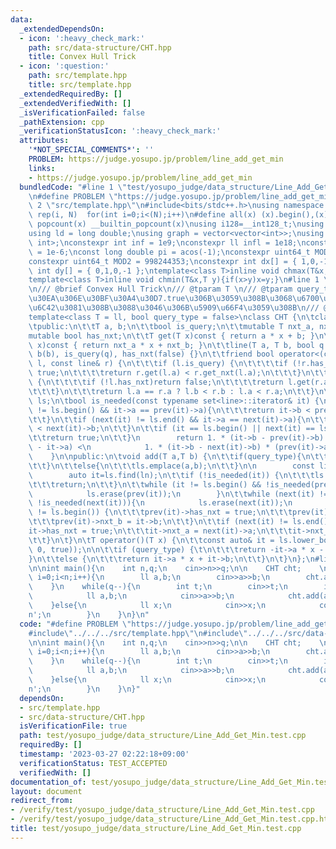 ```yaml
---
data:
  _extendedDependsOn:
  - icon: ':heavy_check_mark:'
    path: src/data-structure/CHT.hpp
    title: Convex Hull Trick
  - icon: ':question:'
    path: src/template.hpp
    title: src/template.hpp
  _extendedRequiredBy: []
  _extendedVerifiedWith: []
  _isVerificationFailed: false
  _pathExtension: cpp
  _verificationStatusIcon: ':heavy_check_mark:'
  attributes:
    '*NOT_SPECIAL_COMMENTS*': ''
    PROBLEM: https://judge.yosupo.jp/problem/line_add_get_min
    links:
    - https://judge.yosupo.jp/problem/line_add_get_min
  bundledCode: "#line 1 \"test/yosupo_judge/data_structure/Line_Add_Get_Min.test.cpp\"\
    \n#define PROBLEM \"https://judge.yosupo.jp/problem/line_add_get_min\"\n\n#line\
    \ 2 \"src/template.hpp\"\n#include<bits/stdc++.h>\nusing namespace std;\n#define\
    \ rep(i, N)  for(int i=0;i<(N);i++)\n#define all(x) (x).begin(),(x).end()\n#define\
    \ popcount(x) __builtin_popcount(x)\nusing i128=__int128_t;\nusing ll = long long;\n\
    using ld = long double;\nusing graph = vector<vector<int>>;\nusing P = pair<int,\
    \ int>;\nconstexpr int inf = 1e9;\nconstexpr ll infl = 1e18;\nconstexpr ld eps\
    \ = 1e-6;\nconst long double pi = acos(-1);\nconstexpr uint64_t MOD = 1e9 + 7;\n\
    constexpr uint64_t MOD2 = 998244353;\nconstexpr int dx[] = { 1,0,-1,0 };\nconstexpr\
    \ int dy[] = { 0,1,0,-1 };\ntemplate<class T>inline void chmax(T&x,T y){if(x<y)x=y;}\n\
    template<class T>inline void chmin(T&x,T y){if(x>y)x=y;}\n#line 1 \"src/data-structure/CHT.hpp\"\
    \n/// @brief Convex Hull Trick\n/// @tparam T \n/// @tparam query_type \u30AF\u30A8\
    \u30EA\u306E\u30BF\u30A4\u30D7.true\u306B\u3059\u308B\u3068\u6700\u5927\u5024\u3092\
    \u6C42\u3081\u308B\u3088\u3046\u306B\u5909\u66F4\u3059\u308B\n/// @docs docs/data-structure/CHT.md\n\
    template<class T = ll, bool query_type = false>\nclass CHT {\n\tclass line {\n\
    \tpublic:\n\t\tT a, b;\n\t\tbool is_query;\n\t\tmutable T nxt_a, nxt_b;\n\t\t\
    mutable bool has_nxt;\n\t\tT get(T x)const { return a * x + b; }\n\t\tT get_nxt(T\
    \ x)const { return nxt_a * x + nxt_b; }\n\t\tline(T a, T b, bool q = false) :a(a),\
    \ b(b), is_query(q), has_nxt(false) {}\n\t\tfriend bool operator<(const line&\
    \ l, const line& r) {\n\t\t\tif (l.is_query) {\n\t\t\t\tif (!r.has_nxt)return\
    \ true;\n\t\t\t\treturn r.get(l.a) < r.get_nxt(l.a);\n\t\t\t}\n\t\t\tif (r.is_query)\
    \ {\n\t\t\t\tif (!l.has_nxt)return false;\n\t\t\t\treturn l.get(r.a) > l.get_nxt(r.a);\n\
    \t\t\t}\n\t\t\treturn l.a == r.a ? l.b < r.b : l.a < r.a;\n\t\t}\n\t};\n\n\tset<line>\
    \ ls;\n\tbool is_needed(const typename set<line>::iterator& it) {\n\t\tif (it\
    \ != ls.begin() && it->a == prev(it)->a){\n\t\t\treturn it->b < prev(it)->b;\n\
    \t\t}\n\t\tif (next(it) != ls.end() && it->a == next(it)->a){\n\t\t\treturn it->b\
    \ < next(it)->b;\n\t\t}\n\t\tif (it == ls.begin() || next(it) == ls.end()){\n\t\
    \t\treturn true;\n\t\t}\n        return 1. * (it->b - prev(it)->b) * (next(it)->a\
    \ - it->a) <\n            1. * (it->b - next(it)->b) * (prev(it)->a - it->a);\n\
    \    }\n\npublic:\n\tvoid add(T a,T b) {\n\t\tif(query_type){\n\t\t\tls.emplace(-a,-b);\n\
    \t\t}\n\t\telse{\n\t\t\tls.emplace(a,b);\n\t\t}\n\n        const line&ln=(query_type?line{-a,-b}:line{a,b});\n\
    \        auto it=ls.find(ln);\n\t\tif (!is_needed(it)) {\n\t\t\tls.erase(it);\n\
    \t\t\treturn;\n\t\t}\n\t\twhile (it != ls.begin() && !is_needed(prev(it))){\n\
    \            ls.erase(prev(it));\n        }\n\t\twhile (next(it) != ls.end() &&\
    \ !is_needed(next(it))){\n            ls.erase(next(it));\n        }\n\t\tif (it\
    \ != ls.begin()) {\n\t\t\tprev(it)->has_nxt = true;\n\t\t\tprev(it)->nxt_a = it->a;\n\
    \t\t\tprev(it)->nxt_b = it->b;\n\t\t}\n\t\tif (next(it) != ls.end()) {\n\t\t\t\
    it->has_nxt = true;\n\t\t\tit->nxt_a = next(it)->a;\n\t\t\tit->nxt_b = next(it)->b;\n\
    \t\t}\n\t}\n\tT operator()(T x) {\n\t\tconst auto& it = ls.lower_bound(line(x,\
    \ 0, true));\n\n\t\tif (query_type) {\t\n\t\t\treturn -it->a * x - it->b;\n\t\t\
    }\n\t\telse {\n\t\t\treturn it->a * x + it->b;\n\t\t}\n\t}\n};\n#line 5 \"test/yosupo_judge/data_structure/Line_Add_Get_Min.test.cpp\"\
    \n\nint main(){\n    int n,q;\n    cin>>n>>q;\n\n    CHT cht;    \n    for(int\
    \ i=0;i<n;i++){\n        ll a,b;\n        cin>>a>>b;\n        cht.add(a,b);\n\
    \    }\n    while(q--){\n        int t;\n        cin>>t;\n        if(t==0){\n\
    \            ll a,b;\n            cin>>a>>b;\n            cht.add(a,b);\n    \
    \    }else{\n            ll x;\n            cin>>x;\n            cout<<cht(x)<<'\\\
    n';\n        }\n    }\n}\n"
  code: "#define PROBLEM \"https://judge.yosupo.jp/problem/line_add_get_min\"\n\n\
    #include\"../../../src/template.hpp\"\n#include\"../../../src/data-structure/CHT.hpp\"\
    \n\nint main(){\n    int n,q;\n    cin>>n>>q;\n\n    CHT cht;    \n    for(int\
    \ i=0;i<n;i++){\n        ll a,b;\n        cin>>a>>b;\n        cht.add(a,b);\n\
    \    }\n    while(q--){\n        int t;\n        cin>>t;\n        if(t==0){\n\
    \            ll a,b;\n            cin>>a>>b;\n            cht.add(a,b);\n    \
    \    }else{\n            ll x;\n            cin>>x;\n            cout<<cht(x)<<'\\\
    n';\n        }\n    }\n}"
  dependsOn:
  - src/template.hpp
  - src/data-structure/CHT.hpp
  isVerificationFile: true
  path: test/yosupo_judge/data_structure/Line_Add_Get_Min.test.cpp
  requiredBy: []
  timestamp: '2023-03-27 02:22:18+09:00'
  verificationStatus: TEST_ACCEPTED
  verifiedWith: []
documentation_of: test/yosupo_judge/data_structure/Line_Add_Get_Min.test.cpp
layout: document
redirect_from:
- /verify/test/yosupo_judge/data_structure/Line_Add_Get_Min.test.cpp
- /verify/test/yosupo_judge/data_structure/Line_Add_Get_Min.test.cpp.html
title: test/yosupo_judge/data_structure/Line_Add_Get_Min.test.cpp
---
```

